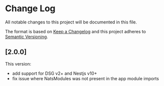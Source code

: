 # Change Log

All notable changes to this project will be documented in this file.

The format is based on [Keep a Changelog](http://keepachangelog.com/)
and this project adheres to [Semantic Versioning](http://semver.org/).

## [2.0.0]

This version:

- add support for DSG v2+ and Nestjs v10+
- fix issue where NatsModules was not present in the app module imports
